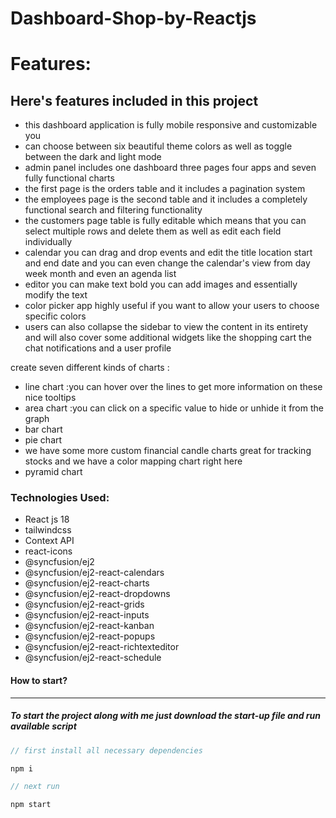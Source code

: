 # Dashboard-Shop-by-Reactjs

# Features:

## Here's features included in this project
- this dashboard application is fully mobile responsive and customizable you
- can choose between six beautiful theme colors as well as toggle between the dark and light mode 
- admin panel includes one dashboard three pages four apps and seven fully functional charts 
- the first page is the orders table and it includes a pagination system 
- the employees page is the second table and it includes a completely functional search and filtering functionality 
- the customers page table is fully editable which means that you can select multiple rows and delete them as well as edit each field individually
- calendar  you can drag and drop events and edit the title location start and end date and you can even change the calendar's view from day week month and even an agenda list
- editor you can make text bold you can add images and essentially modify the text 
- color picker app highly useful if you want to allow your users to choose specific colors 
- users can also collapse the sidebar to view the content in its entirety and will also cover some additional widgets like the shopping cart the chat notifications and a user profile

create seven different kinds of charts : 

- line chart :you can hover over the lines to get more information on these nice tooltips 
- area chart :you can click on a specific value to hide or unhide it from the graph 
- bar chart
- pie chart 
- we have some more custom financial candle charts great for tracking stocks and we have a color mapping chart right here 
- pyramid chart

### Technologies Used:
- React js 18
- tailwindcss
- Context API
- react-icons
- @syncfusion/ej2
- @syncfusion/ej2-react-calendars
- @syncfusion/ej2-react-charts 
- @syncfusion/ej2-react-dropdowns
- @syncfusion/ej2-react-grids
- @syncfusion/ej2-react-inputs
- @syncfusion/ej2-react-kanban
- @syncfusion/ej2-react-popups
- @syncfusion/ej2-react-richtexteditor
- @syncfusion/ej2-react-schedule

#### How to start?

---

##### To start the project along with me just download the start-up file and run available script

```javascript
// first install all necessary dependencies

npm i

// next run

npm start
